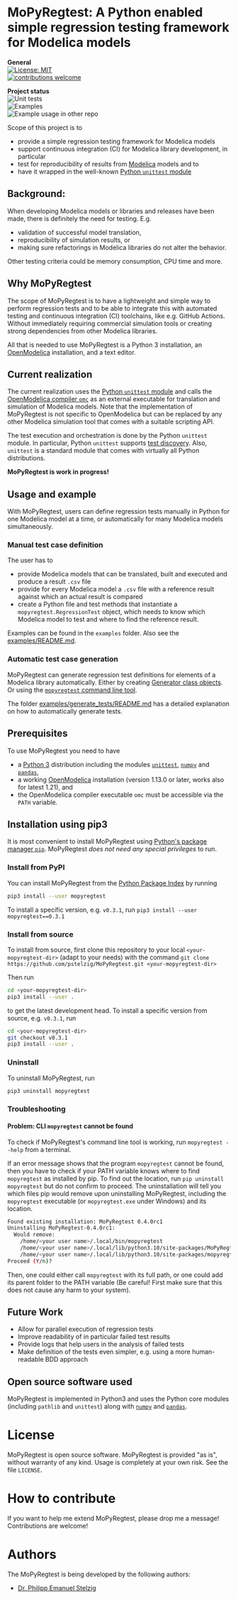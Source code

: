 # MoPyRegtest: A Python enabled simple regression testing framework for Modelica models

**General**  
[![License: MIT](https://img.shields.io/badge/License-MIT-yellow.svg)](https://github.com/pstelzig/MoPyRegtest/tree/master/LICENSE)  
[![contributions welcome](https://img.shields.io/badge/contributions-welcome-brightgreen.svg?style=flat)](https://github.com/pstelzig/MoPyRegtest/issues)  

**Project status**  
![Unit tests](https://github.com/pstelzig/mopyregtest/actions/workflows/job-unit-tests.yml/badge.svg?branch=master)  
![Examples](https://github.com/pstelzig/mopyregtest/actions/workflows/job-examples.yml/badge.svg?branch=master)  
![Example usage in other repo](https://github.com/pstelzig/mopyregtest/actions/workflows/job-example-for-other-repo.yml/badge.svg?branch=master)  

Scope of this project is to 
* provide a simple regression testing framework for Modelica models
* support continuous integration (CI) for Modelica library development, in particular
* test for reproducibility of results from [Modelica](https://www.modelica.org/) models and to
* have it wrapped in the well-known [Python `unittest` module](https://docs.python.org/3/library/unittest.html)

## Background: 
When developing Modelica models or libraries and releases have been made, there is definitely the need for testing. E.g.
- validation of successful model translation,
- reproducibility of simulation results, or
- making sure refactorings in Modelica libraries do not alter the behavior.
 
Other testing criteria could be memory consumption, CPU time and more. 

## Why MoPyRegtest
The scope of MoPyRegtest is to have a lightweight and simple way to perform regression tests and to be able to integrate 
this with automated testing and continuous integration (CI) toolchains, like e.g. GitHub Actions. 
Without immediately requiring commercial simulation tools or creating strong dependencies from other Modelica libraries.

All that is needed to use MoPyRegtest is a Python 3 installation, an [OpenModelica](https://www.openmodelica.org/) installation, 
and a text editor. 

## Current realization
The current realization uses the [Python `unittest` module](https://docs.python.org/3/library/unittest.html) and calls the [OpenModelica compiler `omc`](https://openmodelica.org/) as an 
external executable for translation and simulation of Modelica models. Note that the implementation of MoPyRegtest is not 
specific to OpenModelica but can be replaced by any other Modelica simulation tool that comes with a suitable scripting API. 

The test execution and orchestration is done by the Python `unittest` module. In particular, Python `unittest` supports 
[test discovery](https://docs.python.org/3/library/unittest.html#test-discovery). 
Also, `unittest` is a standard module that comes with virtually all Python distributions. 

**MoPyRegtest is work in progress!**

## Usage and example
With MoPyRegtest, users can define regression tests manually in Python for one Modelica model at a time, 
or automatically for many Modelica models simultaneously.  

### Manual test case definition
The user has to
* provide Modelica models that can be translated, built and executed and produce a result `.csv` file
* provide for every Modelica model a `.csv` file with a reference result against which an actual result is compared
* create a Python file and test methods that instantiate a `mopyregtest.RegressionTest` object, 
  which needs to know which Modelica model to test and where to find the reference result. 

Examples can be found in the `examples` folder. Also see the [examples/README.md](https://github.com/pstelzig/MoPyRegtest/tree/master/examples/README.md). 

### Automatic test case generation
MoPyRegtest can generate regression test definitions for elements of a Modelica library automatically. 
Either by creating [Generator class objects](https://github.com/pstelzig/MoPyRegtest/tree/master/mopyregtest/generator.py). Or using the 
[`mopyregtest` command line tool](https://github.com/pstelzig/MoPyRegtest/blob/master/mopyregtest/cli.py).

The folder [examples/generate_tests/README.md](https://github.com/pstelzig/MoPyRegtest/tree/master/examples/generate_tests/README.md) 
has a detailed explanation on how to automatically generate tests.

## Prerequisites
To use MoPyRegtest you need to have
* a [Python 3](https://www.python.org/) distribution including the modules [`unittest`](https://docs.python.org/3/library/unittest.html), [`numpy`](https://numpy.org/) and [`pandas`](https://pandas.pydata.org/),
* a working [OpenModelica](https://www.openmodelica.org/) installation (version 1.13.0 or later, works also for latest 1.21), and 
* the OpenModelica compiler executable `omc` must be accessible via the `PATH` variable.

## Installation using pip3
It is most convenient to install MoPyRegtest using [Python's package manager `pip`](https://packaging.python.org/tutorials/installing-packages/).
MoPyRegtest *does not need any special privileges* to run.  

### Install from PyPI
You can install MoPyRegtest from the [Python Package Index](https://pypi.org/project/MoPyRegtest/) by running

```bash
pip3 install --user mopyregtest
```

To install a specific version, e.g. `v0.3.1`, run `pip3 install --user mopyregtest==0.3.1` 

### Install from source
To install from source, first clone this repository to your local `<your-mopyregtest-dir>` (adapt to your needs) with
the command `git clone https://github.com/pstelzig/MoPyRegtest.git <your-mopyregtest-dir>`

Then run

```bash
cd <your-mopyregtest-dir>
pip3 install --user .
```

to get the latest development head. To install a specific version from source, e.g. `v0.3.1`, run 

```bash
cd <your-mopyregtest-dir>
git checkout v0.3.1
pip3 install --user .
``` 

### Uninstall
To uninstall MoPyRegtest, run
```bash
pip3 uninstall mopyregtest
```

### Troubleshooting

#### Problem: CLI `mopyregtest` cannot be found
To check if MoPyRegtest's command line tool is working, run `mopyregtest --help` from a terminal. 

If an error message shows that the program `mopyregtest` cannot be found, then you have to check if your PATH variable 
knows where to find `mopyregtest` as installed by pip. To find out the location, run `pip uninstall mopyregtest` but do 
not confirm to proceed. The uninstallation will tell you which files pip would remove upon uninstalling MoPyRegtest, 
including the `mopyregtest` executable (or `mopyregtest.exe` under Windows) and its location.

```bash
Found existing installation: MoPyRegtest 0.4.0rc1
Uninstalling MoPyRegtest-0.4.0rc1:
  Would remove:
    /home/<your user name>/.local/bin/mopyregtest
    /home/<your user name>/.local/lib/python3.10/site-packages/MoPyRegtest-0.4.0rc1.dist-info/*
    /home/<your user name>/.local/lib/python3.10/site-packages/mopyregtest/*
Proceed (Y/n)?
```

Then, one could either call `mopyregtest` with its full path, or one could add its parent folder to the PATH 
variable (Be careful! First make sure that this does not cause any harm to your system). 

## Future Work
* Allow for parallel execution of regression tests
* Improve readability of in particular failed test results 
* Provide logs that help users in the analysis of failed tests
* Make definition of the tests even simpler, e.g. using a more human-readable BDD approach 

## Open source software used
MoPyRegtest is implemented in Python3 and uses the Python core modules (including `pathlib` and `unittest`) along with 
[`numpy`](https://numpy.org/) and [`pandas`](https://pandas.pydata.org/). 

# License
MoPyRegtest is open source software. MoPyRegtest is provided "as is", without warranty of any kind. 
Usage is completely at your own risk. See the file `LICENSE`. 

# How to contribute
If you want to help me extend MoPyRegtest, please drop me a message! Contributions are welcome!

# Authors
The MoPyRegtest is being developed by the following authors:
* [Dr. Philipp Emanuel Stelzig](https://github.com/pstelzig)

